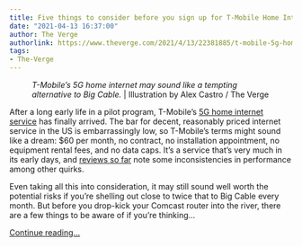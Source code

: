 ```yaml
---
title: Five things to consider before you sign up for T-Mobile Home Internet
date: "2021-04-13 16:37:00"
author: The Verge
authorlink: https://www.theverge.com/2021/4/13/22381885/t-mobile-5g-home-internet-issues
tags:
- The-Verge
---
```

<figure>
      <img alt="" src="https://cdn.vox-cdn.com/thumbor/1TZIzJqFNRIgNYCXWaFZO0zeUIU=/0x0:2040x1360/1310x873/cdn.vox-cdn.com/uploads/chorus_image/image/69119429/acastro_191108_1777_t-mobile_0002.0.0.jpg" />
        <figcaption><em>T-Mobile’s 5G home internet may sound like a tempting alternative to Big Cable.</em> | Illustration by Alex Castro / The Verge</figcaption>
    </figure>

  <p id="0MLEl6">After a long early life in a pilot program, T-Mobile’s <a href="https://www.theverge.com/2021/4/7/22312155/t-mobile-5g-home-internet-wireless-broadband">5G home internet service</a> has finally arrived. The bar for decent, reasonably priced internet service in the US is embarrassingly low, so T-Mobile’s terms might sound like a dream: $60 per month, no contract, no installation appointment, no equipment rental fees, and no data caps. It’s a service that’s very much in its early days, and <a href="https://www.cnet.com/home/internet/t-mobiles-60-home-internet-service-six-weeks-later/">reviews so far</a> note some inconsistencies in performance among other quirks. </p>
<p id="zgbpDM">Even taking all this into consideration, it may still sound well worth the potential risks if you’re shelling out close to twice that to Big Cable every month. But before you drop-kick your Comcast router into the river, there are a few things to be aware of if you’re thinking...</p>
  <p>
    <a href="https://www.theverge.com/2021/4/13/22381885/t-mobile-5g-home-internet-issues">Continue reading&hellip;</a>
  </p>
